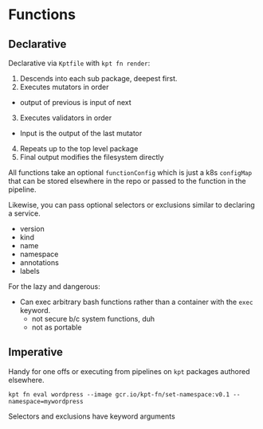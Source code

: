 # Functions

## Declarative

Declarative via `Kptfile` with `kpt fn render`: 

1. Descends into each sub package, deepest first.
2. Executes mutators in order
  - output of previous is input of next
3. Executes validators in order
  - Input is the output of the last mutator
4. Repeats up to the top level package
5. Final output modifies the filesystem directly 

All functions take an optional `functionConfig` which is just a k8s `configMap` that can be stored elsewhere in the repo or passed to the function in the pipeline.

Likewise, you can pass optional selectors or exclusions similar to declaring a service.

- version
- kind
- name
- namespace
- annotations
- labels

For the lazy and dangerous:

- Can exec arbitrary bash functions rather than a container with the `exec` keyword.
  - not secure b/c system functions, duh
  - not as portable

## Imperative

Handy for one offs or executing from pipelines on `kpt` packages authored elsewhere.

```
kpt fn eval wordpress --image gcr.io/kpt-fn/set-namespace:v0.1 -- namespace=mywordpress
```

Selectors and exclusions have keyword arguments
